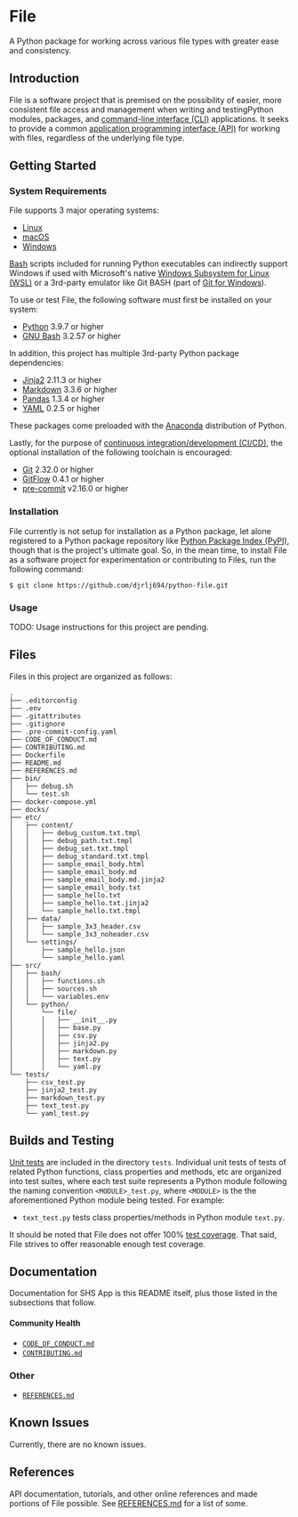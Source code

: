 # File

A Python package for working across various file types with greater ease and
consistency.

## Introduction

File is a software project that is premised on the possibility of easier, more
consistent file access and management when writing and testingPython modules,
packages, and [command-line interface (CLI)][CLI] applications. It seeks to provide a
common [application programming interface (API)][API] for working with files,
regardless of the underlying file type.

## Getting Started

### System Requirements

File supports 3 major operating systems:

* [Linux][Linux]
* [macOS][macOS]
* [Windows][Windows]

[Bash][GNU Bash] scripts included for running Python executables can indirectly support
Windows if used with Microsoft's native [Windows Subsystem for Linux (WSL)][WSL] or a
3rd-party emulator like Git BASH (part of [Git for Windows][Git for Windows]).

To use or test File, the following software must first be installed on your
system:

* [Python][Python] 3.9.7 or higher
* [GNU Bash][GNU Bash] 3.2.57 or higher

In addition, this project has multiple 3rd-party Python package dependencies:

* [Jinja2][jinja] 2.11.3 or higher
* [Markdown][markdown] 3.3.6 or higher
* [Pandas][pandas] 1.3.4 or higher
* [YAML][yaml] 0.2.5 or higher

These packages come preloaded with the [Anaconda][Anaconda] distribution of
Python.

Lastly, for the purpose of [continuous integration/development (CI/CD)][CICD], the
optional installation of the following toolchain is encouraged:

* [Git][Git] 2.32.0 or higher
* [GitFlow][GitFlow] 0.4.1 or higher
* [pre-commit][pre-commit] v2.16.0 or higher

### Installation

File currently is not setup for installation as a Python package, let alone
registered to a Python package repository like [Python Package Index (PyPI)][PyPI],
though that is the project's ultimate goal. So, in the mean time, to install
File as a software project for experimentation or contributing to Files, run the
following command:

```shell
$ git clone https://github.com/djrlj694/python-file.git
```


### Usage

TODO: Usage instructions for this project are pending.

## Files

Files in this project are organized as follows:

```shell
.
├── .editorconfig
├── .env
├── .gitattributes
├── .gitignore
├── .pre-commit-config.yaml
├── CODE_OF_CONDUCT.md
├── CONTRIBUTING.md
├── Dockerfile
├── README.md
├── REFERENCES.md
├── bin/
│   ├── debug.sh
│   └── test.sh
├── docker-compose.yml
├── docks/
├── etc/
│   ├── content/
│   │   ├── debug_custom.txt.tmpl
│   │   ├── debug_path.txt.tmpl
│   │   ├── debug_set.txt.tmpl
│   │   ├── debug_standard.txt.tmpl
│   │   ├── sample_email_body.html
│   │   ├── sample_email_body.md
│   │   ├── sample_email_body.md.jinja2
│   │   ├── sample_email_body.txt
│   │   ├── sample_hello.txt
│   │   ├── sample_hello.txt.jinja2
│   │   └── sample_hello.txt.tmpl
│   ├── data/
│   │   ├── sample_3x3_header.csv
│   │   └── sample_3x3_noheader.csv
│   └── settings/
│       ├── sample_hello.json
│       └── sample_hello.yaml
├── src/
│   ├── bash/
│   │   ├── functions.sh
│   │   ├── sources.sh
│   │   └── variables.env
│   └── python/
│       └── file/
│       │   ├── __init__.py
│       │   ├── base.py
│       │   ├── csv.py
│       │   ├── jinja2.py
│       │   ├── markdown.py
│       │   ├── text.py
│       │   └── yaml.py
└── tests/
    ├── csv_test.py
    ├── jinja2_test.py
    ├── markdown_test.py
    ├── text_test.py
    └── yaml_test.py
```

## Builds and Testing

[Unit tests][unit test] are included in the directory `tests`. Individual unit tests of
tests of related Python functions, class properties and methods, etc are
organized into test suites, where each test suite represents a Python module
following the naming convention `<MODULE>_test.py`, where `<MODULE>` is the
the aforementioned Python module being tested. For example:

* `text_test.py` tests class properties/methods in Python module `text.py`.

It should be noted that File does not offer 100% [test coverage][test coverage].
That said, File strives to offer reasonable enough test coverage.


## Documentation

Documentation for SHS App is this README itself, plus those listed in the
subsections that follow.

#### Community Health

* [`CODE_OF_CONDUCT.md`](CODE_OF_CONDUCT.md)
* [`CONTRIBUTING.md`](CONTRIBUTING.md)

### Other

* [`REFERENCES.md`](REFERENCES.md)

## Known Issues

Currently, there are no known issues.

## References

API documentation, tutorials, and other online references and made portions of
File possible. See [REFERENCES.md](REFERENCES.md) for a list of some.

[Anaconda]: https://www.anaconda.com
[API]: https://en.wikipedia.org/wiki/API
[CICD]: https://en.wikipedia.org/wiki/CI/CD
[CLI]: https://en.wikipedia.org/wiki/Command-line_interface
[Git]: https://git-scm.com/
[Git for Windows]: https://gitforwindows.org
[GitFlow]: https://github.com/nvie/gitflow
[GNU Bash]: https://www.gnu.org/software/bash/
[GNU Make]: https://www.gnu.org/software/make/
[jinja]: https://jinja.palletsprojects.com
[Linux]: https://www.linuxfoundation.org
[macOS]: https://www.apple.com/macos/
[markdown]: https://github.com/Python-Markdown/markdown
[pre-commit]: https://github.com/pre-commit/pre-commit
[pandas]: https://pandas.pydata.org
[Python]: https://www.python.org
[PyPI]: https://pypi.org
[test coverage]: https://en.wikipedia.org/wiki/Code_coverage
[unit test]: hhttps://en.wikipedia.org/wiki/Unit_testing
[Windows]: https://www.microsoft.com/en-us/windows
[WSL]: https://docs.microsoft.com/en-us/windows/wsl/about
[yaml]: http://pyyaml.org/wiki/LibYAML
